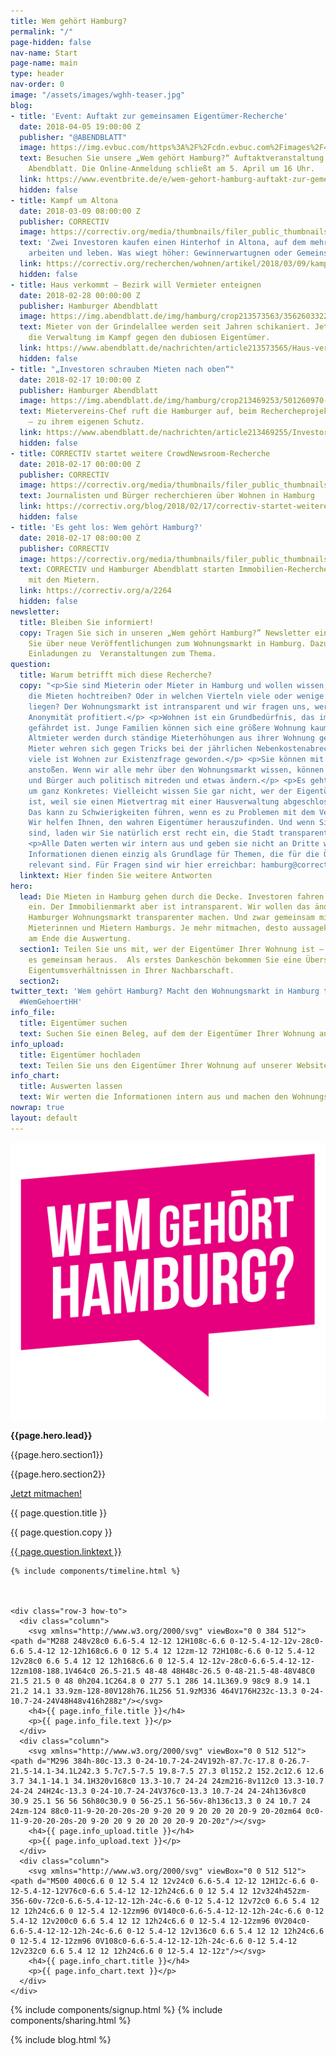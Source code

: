 ```yaml
---
title: Wem gehört Hamburg?
permalink: "/"
page-hidden: false
nav-name: Start
page-name: main
type: header
nav-order: 0
image: "/assets/images/wghh-teaser.jpg"
blog:
- title: 'Event: Auftakt zur gemeinsamen Eigentümer-Recherche'
  date: 2018-04-05 19:00:00 Z
  publisher: "@ABENDBLATT"
  image: https://img.evbuc.com/https%3A%2F%2Fcdn.evbuc.com%2Fimages%2F42304637%2F165001840999%2F1%2Foriginal.jpg?w=800&rect=0%2C0%2C1200%2C600&s=d3ca78e6e659d426de46754c185de9ea
  text: Besuchen Sie unsere „Wem gehört Hamburg?“ Auftaktveranstaltung beim Hamburger
    Abendblatt. Die Online-Anmeldung schließt am 5. April um 16 Uhr.
  link: https://www.eventbrite.de/e/wem-gehort-hamburg-auftakt-zur-gemeinsamen-eigentumer-recherche-tickets-44250350991
  hidden: false
- title: Kampf um Altona
  date: 2018-03-09 08:00:00 Z
  publisher: CORRECTIV
  image: https://correctiv.org/media/thumbnails/filer_public_thumbnails/f0/b4/f0b455b6-47d2-4715-81a5-0ce96690f3a8/bernie-fenster-kind.jpg__1280x700_q85_crop_subject_location-1327%2C790_subsampling-2.jpg
  text: 'Zwei Investoren kaufen einen Hinterhof in Altona, auf dem mehr als 100 Menschen
    arbeiten und leben. Was wiegt höher: Gewinnerwartugnen oder Gemeinschaft?'
  link: https://correctiv.org/recherchen/wohnen/artikel/2018/03/09/kampf-um-altona/
  hidden: false
- title: Haus verkommt – Bezirk will Vermieter enteignen
  date: 2018-02-28 00:00:00 Z
  publisher: Hamburger Abendblatt
  image: https://img.abendblatt.de/img/hamburg/crop213573563/3562603322-w820-cv16_9-q85/grindelallee-55003a52-e187-410a-a319-4fd0eefa80e9.jpg
  text: Mieter von der Grindelallee werden seit Jahren schikaniert. Jetzt handelt
    die Verwaltung im Kampf gegen den dubiosen Eigentümer.
  link: https://www.abendblatt.de/nachrichten/article213573565/Haus-verkommt-Bezirk-will-Vermieter-enteignen.html
  hidden: false
- title: "„Investoren schrauben Mieten nach oben“"
  date: 2018-02-17 10:00:00 Z
  publisher: Hamburger Abendblatt
  image: https://img.abendblatt.de/img/hamburg/crop213469253/501260970-w820-cv16_9-q85/Chychla-6.jpg
  text: Mietervereins-Chef ruft die Hamburger auf, beim Rechercheprojekt mitzuwirken
    – zu ihrem eigenen Schutz.
  link: https://www.abendblatt.de/nachrichten/article213469255/Investoren-schrauben-die-Mieten-in-Hamburg-nach-oben.html
  hidden: false
- title: CORRECTIV startet weitere CrowdNewsroom-Recherche
  date: 2018-02-17 00:00:00 Z
  publisher: CORRECTIV
  image: https://correctiv.org/media/thumbnails/filer_public_thumbnails/b0/00/b000223c-5d14-4c44-a479-adef3e0aefb9/crowdnewsroom01.jpg__1280x700_q85_crop_subject_location-2067%2C1378_subsampling-2.jpg
  text: Journalisten und Bürger recherchieren über Wohnen in Hamburg
  link: https://correctiv.org/blog/2018/02/17/correctiv-startet-weitere-crowdnewsroom-recherche-wem-gehort-hamburg/
  hidden: false
- title: 'Es geht los: Wem gehört Hamburg?'
  date: 2018-02-17 08:00:00 Z
  publisher: CORRECTIV
  image: https://correctiv.org/media/thumbnails/filer_public_thumbnails/1d/93/1d936166-6690-42c1-9973-4445385b2a11/hamburg_23correctiv_ivo-mayr_benjamin-schubert.jpg__1280x700_q85_crop_subsampling-2.jpg
  text: CORRECTIV und Hamburger Abendblatt starten Immobilien-Recherche – gemeinsam
    mit den Mietern.
  link: https://correctiv.org/a/2264
  hidden: false
newsletter:
  title: Bleiben Sie informiert!
  copy: Tragen Sie sich in unseren „Wem gehört Hamburg?” Newsletter ein. Wir informieren
    Sie über neue Veröffentlichungen zum Wohnungsmarkt in Hamburg. Dazu erhalten Sie
    Einladungen zu  Veranstaltungen zum Thema.
question:
  title: Warum betrifft mich diese Recherche?
  copy: "<p>Sie sind Mieterin oder Mieter in Hamburg und wollen wissen, welche Eigentümer
    die Mieten hochtreiben? Oder in welchen Vierteln viele oder wenige kommunale Wohnungen
    liegen? Der Wohnungsmarkt ist intransparent und wir fragen uns, wer von dieser
    Anonymität profitiert.</p> <p>Wohnen ist ein Grundbedürfnis, das immer häufiger
    gefährdet ist. Junge Familien können sich eine größere Wohnung kaum mehr leisten.
    Altmieter werden durch ständige Mieterhöhungen aus ihrer Wohnung gedrängt. Andere
    Mieter wehren sich gegen Tricks bei der jährlichen Nebenkostenabrechnung. Für
    viele ist Wohnen zur Existenzfrage geworden.</p> <p>Sie können mit uns eine Debatte
    anstoßen. Wenn wir alle mehr über den Wohnungsmarkt wissen, können Bürgerinnen
    und Bürger auch politisch mitreden und etwas ändern.</p> <p>Es geht aber auch
    um ganz Konkretes: Vielleicht wissen Sie gar nicht, wer der Eigentümer ihrer Wohnung
    ist, weil sie einen Mietvertrag mit einer Hausverwaltung abgeschlossen haben.
    Das kann zu Schwierigkeiten führen, wenn es zu Problemen mit dem Vermieter kommt.
    Wir helfen Ihnen, den wahren Eigentümer herauszufinden. Und wenn Sie Eigentümer
    sind, laden wir Sie natürlich erst recht ein, die Stadt transparenter zu machen.</p>
    <p>Alle Daten werten wir intern aus und geben sie nicht an Dritte weiter. Ihre
    Informationen dienen einzig als Grundlage für Themen, die für die Öffentlichkeit
    relevant sind. Für Fragen sind wir hier erreichbar: hamburg@correctiv.org</p>"
  linktext: Hier finden Sie weitere Antworten
hero:
  lead: Die Mieten in Hamburg gehen durch die Decke. Investoren fahren hohe Renditen
    ein. Der Immobilienmarkt aber ist intransparent. Wir wollen das ändern und den
    Hamburger Wohnungsmarkt transparenter machen. Und zwar gemeinsam mit Ihnen, den
    Mieterinnen und Mietern Hamburgs. Je mehr mitmachen, desto aussagekräftiger ist
    am Ende die Auswertung.
  section1: Teilen Sie uns mit, wer der Eigentümer Ihrer Wohnung ist – oder wir finden
    es gemeinsam heraus.  Als erstes Dankeschön bekommen Sie eine Übersicht mit den
    Eigentumsverhältnissen in Ihrer Nachbarschaft.
  section2: 
twitter_text: 'Wem gehört Hamburg? Macht den Wohnungsmarkt in Hamburg transparenter.
  #WemGehoertHH'
info_file:
  title: Eigentümer suchen
  text: Suchen Sie einen Beleg, auf dem der Eigentümer Ihrer Wohnung angegeben ist.
info_upload:
  title: Eigentümer hochladen
  text: Teilen Sie uns den Eigentümer Ihrer Wohnung auf unserer Website mit.
info_chart:
  title: Auswerten lassen
  text: Wir werten die Informationen intern aus und machen den Wohnungsmarkt transparenter.
nowrap: true
layout: default
---
```


  <div class="hero">
    <div class="background" style="background-image: url('assets/images/Bild1.jpg')">
      <div class="content">
        <img class="wghh-logo hero-top" src="assets/images/wghh-logo.png" alt="Wem gehört Hamburg Logo">
        <div class="main">
          <p><strong>{{page.hero.lead}}</strong></p>
          <p>{{page.hero.section1}}</p>
          <p>{{page.hero.section2}}</p>
          <a class="btn" href="https://forms.crowdnewsroom.org/wem-gehoert-hamburg/eigentuemer">Jetzt mitmachen!</a>
          <div class="faq">
            <div class="toggle">
                <div class="toggle-title">
                    <p class="info"><i></i><span class="title-name">{{ page.question.title }}</span></p>
                </div>
                <div id="antwort" class="toggle-inner">
                    {{ page.question.copy }}
                    <p class="info"><a href="faq">{{ page.question.linktext }}</a></p>
                </div>
            </div>
          </div>
        </div>
      </div>
    </div>

    {% include components/timeline.html %}



    <div class="row-3 how-to">
      <div class="column">
        <svg xmlns="http://www.w3.org/2000/svg" viewBox="0 0 384 512"><path d="M288 248v28c0 6.6-5.4 12-12 12H108c-6.6 0-12-5.4-12-12v-28c0-6.6 5.4-12 12-12h168c6.6 0 12 5.4 12 12zm-12 72H108c-6.6 0-12 5.4-12 12v28c0 6.6 5.4 12 12 12h168c6.6 0 12-5.4 12-12v-28c0-6.6-5.4-12-12-12zm108-188.1V464c0 26.5-21.5 48-48 48H48c-26.5 0-48-21.5-48-48V48C0 21.5 21.5 0 48 0h204.1C264.8 0 277 5.1 286 14.1L369.9 98c9 8.9 14.1 21.2 14.1 33.9zm-128-80V128h76.1L256 51.9zM336 464V176H232c-13.3 0-24-10.7-24-24V48H48v416h288z"/></svg>
        <h4>{{ page.info_file.title }}</h4>
        <p>{{ page.info_file.text }}</p>
      </div>
      <div class="column">
        <svg xmlns="http://www.w3.org/2000/svg" viewBox="0 0 512 512"><path d="M296 384h-80c-13.3 0-24-10.7-24-24V192h-87.7c-17.8 0-26.7-21.5-14.1-34.1L242.3 5.7c7.5-7.5 19.8-7.5 27.3 0l152.2 152.2c12.6 12.6 3.7 34.1-14.1 34.1H320v168c0 13.3-10.7 24-24 24zm216-8v112c0 13.3-10.7 24-24 24H24c-13.3 0-24-10.7-24-24V376c0-13.3 10.7-24 24-24h136v8c0 30.9 25.1 56 56 56h80c30.9 0 56-25.1 56-56v-8h136c13.3 0 24 10.7 24 24zm-124 88c0-11-9-20-20-20s-20 9-20 20 9 20 20 20 20-9 20-20zm64 0c0-11-9-20-20-20s-20 9-20 20 9 20 20 20 20-9 20-20z"/></svg>
        <h4>{{ page.info_upload.title }}</h4>
        <p>{{ page.info_upload.text }}</p>
      </div>
      <div class="column">
        <svg xmlns="http://www.w3.org/2000/svg" viewBox="0 0 512 512"><path d="M500 400c6.6 0 12 5.4 12 12v24c0 6.6-5.4 12-12 12H12c-6.6 0-12-5.4-12-12V76c0-6.6 5.4-12 12-12h24c6.6 0 12 5.4 12 12v324h452zm-356-60v-72c0-6.6-5.4-12-12-12h-24c-6.6 0-12 5.4-12 12v72c0 6.6 5.4 12 12 12h24c6.6 0 12-5.4 12-12zm96 0V140c0-6.6-5.4-12-12-12h-24c-6.6 0-12 5.4-12 12v200c0 6.6 5.4 12 12 12h24c6.6 0 12-5.4 12-12zm96 0V204c0-6.6-5.4-12-12-12h-24c-6.6 0-12 5.4-12 12v136c0 6.6 5.4 12 12 12h24c6.6 0 12-5.4 12-12zm96 0V108c0-6.6-5.4-12-12-12h-24c-6.6 0-12 5.4-12 12v232c0 6.6 5.4 12 12 12h24c6.6 0 12-5.4 12-12z"/></svg>
        <h4>{{ page.info_chart.title }}</h4>
        <p>{{ page.info_chart.text }}</p>
      </div>
    </div>

  </div>
  {% include components/signup.html %}
  {% include components/sharing.html %}

{% include blog.html %}
<script>
  var links = document.querySelectorAll('a[href*="#"]');
  [].forEach.call(links, function(a) {
    a.onclick = function(e){
      e.preventDefault();
      var selector = a.getAttribute('href');
      selector = selector.replace("/", "");
      var target = document.querySelector(selector);
      target.scrollIntoView({behavior: 'smooth'});
      target.focus();
      history.replaceState(null, null, selector);
    }
  });
</script>
